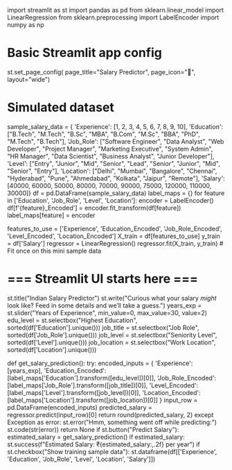 import streamlit as st
import pandas as pd
from sklearn.linear_model import LinearRegression
from sklearn.preprocessing import LabelEncoder
import numpy as np
# Basic Streamlit app config
st.set_page_config(
    page_title="Salary Predictor",
    page_icon="💼",
    layout="wide")
# Simulated dataset 
sample_salary_data = {
    'Experience': [1, 2, 3, 4, 5, 6, 7, 8, 9, 10],
    'Education': ["B.Tech", "M.Tech", "B.Sc", "MBA", "B.Com", 
                  "M.Sc", "BBA", "PhD", "M.Tech", "B.Tech"],
    'Job_Role': ["Software Engineer", "Data Analyst", "Web Developer", 
                 "Project Manager", "Marketing Executive",
                 "System Admin", "HR Manager", "Data Scientist", 
                 "Business Analyst", "Junior Developer"],
    'Level': ["Entry", "Junior", "Mid", "Senior", "Lead", 
              "Senior", "Junior", "Mid", "Senior", "Entry"],
    'Location': ["Delhi", "Mumbai", "Bangalore", "Chennai", "Hyderabad",
                 "Pune", "Ahmedabad", "Kolkata", "Jaipur", "Remote"],
    'Salary': [40000, 60000, 50000, 80000, 70000, 
               90000, 75000, 120000, 110000, 30000]}
df = pd.DataFrame(sample_salary_data)
label_maps = {}
for feature in ['Education', 'Job_Role', 'Level', 'Location']:
    encoder = LabelEncoder()
    df[f'{feature}_Encoded'] = encoder.fit_transform(df[feature])
    label_maps[feature] = encoder  

features_to_use = ['Experience', 'Education_Encoded', 'Job_Role_Encoded', 'Level_Encoded', 'Location_Encoded']
X_train = df[features_to_use]
y_train = df['Salary']
regressor = LinearRegression()
regressor.fit(X_train, y_train)  # Fit once on this mini sample data
# === Streamlit UI starts here ===
st.title("Indian Salary Predictor")
st.write("Curious what your salary *might* look like? Feed in some details and we’ll take a guess.")
years_exp = st.slider("Years of Experience", min_value=0, max_value=30, value=2)
edu_level = st.selectbox("Highest Education", sorted(df['Education'].unique()))
job_title = st.selectbox("Job Role", sorted(df['Job_Role'].unique()))
job_level = st.selectbox("Seniority Level", sorted(df['Level'].unique()))
job_location = st.selectbox("Work Location", sorted(df['Location'].unique()))

def get_salary_prediction():
    try:
        encoded_inputs = {
            'Experience': [years_exp],
            'Education_Encoded': [label_maps['Education'].transform([edu_level])[0]],
            'Job_Role_Encoded': [label_maps['Job_Role'].transform([job_title])[0]],
            'Level_Encoded': [label_maps['Level'].transform([job_level])[0]],
            'Location_Encoded': [label_maps['Location'].transform([job_location])[0]] }
        input_row = pd.DataFrame(encoded_inputs)
        predicted_salary = regressor.predict(input_row)[0]
        return round(predicted_salary, 2)
    except Exception as error:
        st.error("Hmm, something went off while predicting:")
        st.code(str(error))
        return None
if st.button("Predict Salary"):
    estimated_salary = get_salary_prediction()
    if estimated_salary:
        st.success(f"Estimated Salary: ₹{estimated_salary:,.2f} per year")
if st.checkbox("Show training sample data"):
    st.dataframe(df[['Experience', 'Education', 'Job_Role', 'Level', 'Location', 'Salary']])





